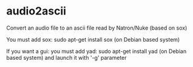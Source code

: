 # audio2ascii
Convert an audio file to an ascii file read by Natron/Nuke (based on sox)

You must add sox: sudo apt-get install sox (on Debian based system)

If you want a gui:
you must add yad: sudo apt-get install yad (on Debian based system)
and launch it  with '-g' parameter